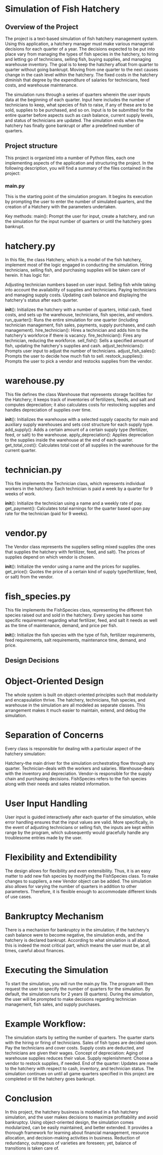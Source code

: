 # Simulation of Fish Hatchery

## Overview of the Project

The project is a text-based simulation of fish hatchery management system. Using this application, a hatchery manager must make various managerial decisions for each quarter of a year. The decisions expected to be put into place vary from managing the types of fish species in the hatchery, to hiring and letting go of technicians, selling fish, buying supplies, and managing warehouse inventory. The goal is to keep the hatchery afloat from quarter to quarter without going bankrupt. Moving from one quarter to the next causes change in the cash level within the hatchery. The fixed costs in the hatchery diminish that degree by the expenditure of salaries for technicians, feed costs, and warehouse maintenance.

The simulation runs through a series of quarters wherein the user inputs data at the beginning of each quarter. Input here includes the number of technicians to keep, what species of fish to raise, if any of these are to be sold, supplies to be purchased, and so on. Input is to be submitted for the entire quarter before aspects such as cash balance, current supply levels, and status of technicians are updated. The simulation ends when the hatchery has finally gone bankrupt or after a predefined number of quarters.

## Project structure

This project is organized into a number of Python files, each one implementing aspects of the application and structuring the project. In the following description, you will find a summary of the files contained in the project:

### main.py
This is the starting point of the simulation program. It begins its execution by prompting the user to enter the number of simulated quarters, and the creation of a Hatchery with the parameters undertaken.

Key methods:
main(): Prompt the user for input, create a hatchery, and run the simulation for the input number of quarters or until the hatchery goes bankrupt.

# hatchery.py
In this file, the class Hatchery, which is a model of the fish hatchery, implement most of the logic engaged in conducting the simulation. Hiring technicians, selling fish, and purchasing supplies will be taken care of herein. It has logic for: 

Adjusting technician numbers based on user input.
Selling fish while taking into account the availability of supplies and technicians.
Paying technicians and managing supply costs.
Updating cash balance and displaying the hatchery's status after each quarter.

__init__(): Initializes the hatchery with a number of quarters, initial cash, fixed costs, and sets up the warehouse, technicians, fish species, and vendors.
run_quarter(): Runs the entire simulation for one quarter (including technician management, fish sales, payments, supply purchases, and cash management).
hire_technician(): Hires a technician and adds him to the hatchery's workforce if there is vacancy.
fire_technician(): Fires any technician, reducing the workforce.
sell_fish(): Sells a specified amount of fish, updating the hatchery's supplies and cash.
adjust_technicians(): Prompts user input to adjust the number of technicians.
adjust_fish_sales(): Prompts the user to decide how much fish to sell.
restock_supplies(): Prompts the user to pick a vendor and restocks supplies from the vendor.

# warehouse.py
This file defines the class Warehouse that represents storage facilities for the Hatchery; it keeps track of inventories of fertilizers, feeds, and salt and computes depreciation; it also calculates costs for restocking supplies and handles depreciation of supplies over time.

__init__(): Initializes the warehouse with a selected supply capacity for main and auxiliary supply warehouses and sets cost structure for each supply type.
add_supply(): Adds a certain amount of a certain supply type (fertilizer, feed, or salt) to the warehouse.
apply_depreciation(): Applies depreciation to the supplies inside the warehouse at the end of each quarter.
get_total_cost(): Calculates total cost of all supplies in the warehouse for the current quarter. 

# technician.py
This file implements the Technician class, which represents individual workers in the hatchery. Each technician is paid a week by a quarter for 9 weeks of work.

__init__(): Initialize the technician using a name and a weekly rate of pay.
get_payment(): Calculates total earnings for the quarter based upon pay rate for the technician (paid for 9 weeks).

# vendor.py
The Vendor class represents the suppliers selling mixed supplies (the ones that supplies the hatchery with fertilizer, feed, and salt). The prices of supplies depend on which vendor is chosen.

__init__(): Initialize the vendor using a name and the prices for supplies.
get_price(): Quotes the price of a certain kind of supply type(fertilizer, feed, or salt) from the vendor.

# fish_species.py
This file implements the FishSpecies class, representing the different fish species raised out and sold in the hatchery. Every species has some specific requirement regarding what fertilizer, feed, and salt it needs as well as the time of maintenance, demand, and price per fish.

__init__(): Initialize the fish species with the type of fish, fertilizer requirements, feed requirements, salt requirements, maintenance time, demand, and price.

## Design Decisions

# Object-Oriented Design

The whole system is built on object-oriented principles such that modularity and encapsulation thrive. The hatchery, technicians, fish species, and warehouse in the simulation are all modeled as separate classes. This arrangement makes it much easier to maintain, extend, and debug the simulation.

# Separation of Concerns

Every class is responsible for dealing with a particular aspect of the hatchery simulation:

Hatchery-the main driver for the simulation orchestrating flow through any quarter.
Technician-deals with the workers and salaries.
Warehouse-deals with the inventory and depreciation.
Vendor-is responsible for the supply chain and purchasing decisions.
FishSpecies refers to the fish species along with their needs and sales related information.

# User Input Handling

User input is guided interactively after each quarter of the simulation, while error handling ensures that the input values are valid. More specifically, in the event of adjusting technicians or selling fish, the inputs are kept within range by the program, which subsequently would gracefully handle any troublesome entries made by the user.

# Flexibility and Extendibility

The design allows for flexibility and even extensibility. Thus, it is an easy matter to add new fish species by modifying the FishSpecies class. To make changes to suppliers, a new Vendor object can be added. The simulation also allows for varying the number of quarters in addition to other parameters. Therefore, it is flexible enough to accommodate different kinds of use cases.

# Bankruptcy Mechanism

There is a mechanism for bankruptcy in the simulation; if the hatchery's cash balance were to become negative, the simulation ends, and the hatchery is declared bankrupt. According to what simulation is all about, this is indeed the most critical part, which means the user must be, at all times, careful about finances.

# Executing the Simulation

To start the simulation, you will run the main.py file. The program will then request the user to specify the number of quarters for the simulation. By default, the simulation runs for 2 years (8 quarters). During the simulation, the user will be prompted to make decisions regarding technician management, fish sales, and supply purchases.

# Example Workflow:

The simulation starts by setting the number of quarters.
The quarter starts with the hiring or firing of technicians.
Sales of fish types are decided upon.
Pay the technicians and cover costs. Supply costs are deducted, and technicians are given their wages.
Concept of depreciation: Aging of warehouse supplies reduces their value.
Supply replenishment: Choose a vendor to restock supplies, if needed.
End of the quarter: Updates are made to the hatchery with respect to cash, inventory, and technician status.
The simulation continues on until all game quarters specified in this project are completed or till the hatchery goes bankrupt.

# Conclusion

In this project, the hatchery business is modeled in a fish hatchery simulation, and the user makes decisions to maximize profitability and avoid bankruptcy. Using object-oriented design, the simulation comes modularized, can be easily maintained, and better extended. It provides a thorough framework for learning about financial management, resource allocation, and decision-making activities in business. Reduction of redundancy, outrageous of varieties are foreseen; yet, balance of transitions is taken care of.
